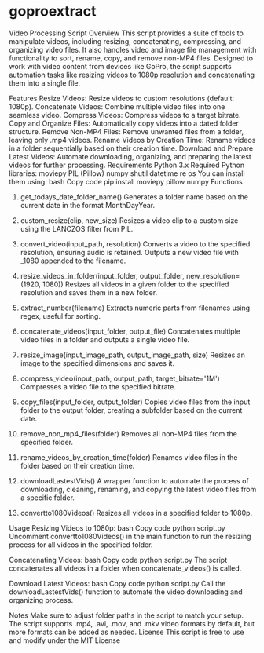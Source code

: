 # goproextract

Video Processing Script
Overview
This script provides a suite of tools to manipulate videos, including resizing, concatenating, compressing, and organizing video files. It also handles video and image file management with functionality to sort, rename, copy, and remove non-MP4 files. Designed to work with video content from devices like GoPro, the script supports automation tasks like resizing videos to 1080p resolution and concatenating them into a single file.

Features
Resize Videos: Resize videos to custom resolutions (default: 1080p).
Concatenate Videos: Combine multiple video files into one seamless video.
Compress Videos: Compress videos to a target bitrate.
Copy and Organize Files: Automatically copy videos into a dated folder structure.
Remove Non-MP4 Files: Remove unwanted files from a folder, leaving only .mp4 videos.
Rename Videos by Creation Time: Rename videos in a folder sequentially based on their creation time.
Download and Prepare Latest Videos: Automate downloading, organizing, and preparing the latest videos for further processing.
Requirements
Python 3.x
Required Python libraries:
moviepy
PIL (Pillow)
numpy
shutil
datetime
re
os
You can install them using:
bash
Copy code
pip install moviepy pillow numpy
Functions
1. get_todays_date_folder_name()
Generates a folder name based on the current date in the format MonthDayYear.

2. custom_resize(clip, new_size)
Resizes a video clip to a custom size using the LANCZOS filter from PIL.

3. convert_video(input_path, resolution)
Converts a video to the specified resolution, ensuring audio is retained. Outputs a new video file with _1080 appended to the filename.

4. resize_videos_in_folder(input_folder, output_folder, new_resolution=(1920, 1080))
Resizes all videos in a given folder to the specified resolution and saves them in a new folder.

5. extract_number(filename)
Extracts numeric parts from filenames using regex, useful for sorting.

6. concatenate_videos(input_folder, output_file)
Concatenates multiple video files in a folder and outputs a single video file.

7. resize_image(input_image_path, output_image_path, size)
Resizes an image to the specified dimensions and saves it.

8. compress_video(input_path, output_path, target_bitrate='1M')
Compresses a video file to the specified bitrate.

9. copy_files(input_folder, output_folder)
Copies video files from the input folder to the output folder, creating a subfolder based on the current date.

10. remove_non_mp4_files(folder)
Removes all non-MP4 files from the specified folder.

11. rename_videos_by_creation_time(folder)
Renames video files in the folder based on their creation time.

12. downloadLastestVids()
A wrapper function to automate the process of downloading, cleaning, renaming, and copying the latest video files from a specific folder.

13. convertto1080Videos()
Resizes all videos in a specified folder to 1080p.

Usage
Resizing Videos to 1080p:
bash
Copy code
python script.py
Uncomment convertto1080Videos() in the main function to run the resizing process for all videos in the specified folder.

Concatenating Videos:
bash
Copy code
python script.py
The script concatenates all videos in a folder when concatenate_videos() is called.

Download Latest Videos:
bash
Copy code
python script.py
Call the downloadLastestVids() function to automate the video downloading and organizing process.

Notes
Make sure to adjust folder paths in the script to match your setup.
The script supports .mp4, .avi, .mov, and .mkv video formats by default, but more formats can be added as needed.
License
This script is free to use and modify under the MIT License
